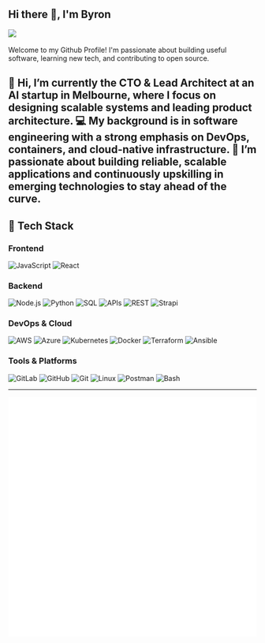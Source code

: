 ## Hi there 👋, I'm Byron

[![](https://img.shields.io/badge/LinkedIn-0077B5?style=for-the-badge&logo=linkedin&logoColor=white)](https://www.linkedin.com/in/byron-collins-5685b2112)


Welcome to my Github Profile! 
I'm passionate about building useful 
software, learning new tech, and 
contributing to open source.

👋 Hi, I’m currently the CTO & Lead Architect at an AI startup in Melbourne, where I focus on designing scalable systems and leading product architecture.
💻 My background is in software engineering with a strong emphasis on DevOps, containers, and cloud-native infrastructure.
🚀 I’m passionate about building reliable, scalable applications and continuously upskilling in emerging technologies to stay ahead of the curve.
---

## 🧰 Tech Stack

### Frontend
![JavaScript](https://img.shields.io/badge/-JavaScript-black?style=flat-square&logo=javascript)
![React](https://img.shields.io/badge/-React-black?style=flat-square&logo=react)

### Backend
![Node.js](https://img.shields.io/badge/-Node.js-black?style=flat-square&logo=node.js)
![Python](https://img.shields.io/badge/-Python-black?style=flat-square&logo=python)
![SQL](https://img.shields.io/badge/-SQL-black?style=flat-square&logo=postgresql)
![APIs](https://img.shields.io/badge/-APIs-black?style=flat-square&logo=api)
![REST](https://img.shields.io/badge/-REST-black?style=flat-square&logo=rest)
![Strapi](https://img.shields.io/badge/-Strapi-black?style=flat-square&logo=strapi)

### DevOps & Cloud
![AWS](https://img.shields.io/badge/-AWS-black?style=flat-square&logo=amazon-aws)
![Azure](https://img.shields.io/badge/-Azure-black?style=flat-square&logo=microsoft-azure)
![Kubernetes](https://img.shields.io/badge/-Kubernetes-black?style=flat-square&logo=kubernetes)
![Docker](https://img.shields.io/badge/-Docker-black?style=flat-square&logo=docker)
![Terraform](https://img.shields.io/badge/-Terraform-black?style=flat-square&logo=terraform)
![Ansible](https://img.shields.io/badge/-Ansible-black?style=flat-square&logo=ansible)

### Tools & Platforms
![GitLab](https://img.shields.io/badge/-GitLab-black?style=flat-square&logo=gitlab)
![GitHub](https://img.shields.io/badge/-GitHub-black?style=flat-square&logo=github)
![Git](https://img.shields.io/badge/-Git-black?style=flat-square&logo=git)
![Linux](https://img.shields.io/badge/-Linux-black?style=flat-square&logo=linux)
![Postman](https://img.shields.io/badge/-Postman-black?style=flat-square&logo=postman)
![Bash](https://img.shields.io/badge/-Bash-black?style=flat-square&logo=gnu-bash)

---

![Metrics](github-metrics.svg)

